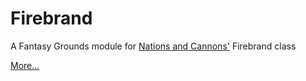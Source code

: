 # Firebrand

A Fantasy Grounds module for [Nations and Cannons'](https://nationsandcannons.com/) Firebrand class

[More...](./modules/Firebrand/README.md)